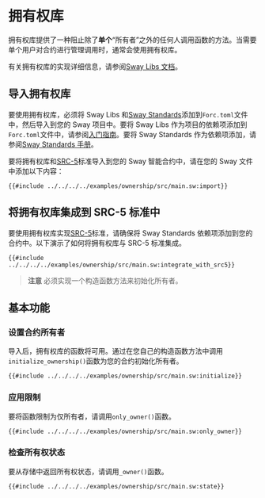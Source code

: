 # 拥有权库

拥有权库提供了一种阻止除了**单个**“所有者”之外的任何人调用函数的方法。当需要单个用户对合约进行管理调用时，通常会使用拥有权库。

有关拥有权库的实现详细信息，请参阅[Sway Libs 文档](https://fuellabs.github.io/sway-libs/master/sway_libs/ownership/index.html)。

## 导入拥有权库

要使用拥有权库，必须将 Sway Libs 和[Sway Standards](https://github.com/FuelLabs/sway-standards)添加到`Forc.toml`文件中，然后导入到您的 Sway 项目中。要将 Sway Libs 作为项目的依赖项添加到`Forc.toml`文件中，请参阅[入门指南](../getting_started/index.md)。要将 Sway Standards 作为依赖项添加，请参阅[Sway Standards 手册](https://github.com/FuelLabs/sway-standards)。

要将拥有权库和[SRC-5](https://github.com/FuelLabs/sway-standards/blob/master/SRCs/src-5.md)标准导入到您的 Sway 智能合约中，请在您的 Sway 文件中添加以下内容：

```sway
{{#include ../../../../examples/ownership/src/main.sw:import}}
```

## 将拥有权库集成到 SRC-5 标准中

要使用拥有权库实现[SRC-5](https://github.com/FuelLabs/sway-standards/blob/master/SRCs/src-5.md)标准，请确保将 Sway Standards 依赖项添加到您的合约中。以下演示了如何将拥有权库与 SRC-5 标准集成。

```sway
{{#include ../../../../examples/ownership/src/main.sw:integrate_with_src5}}
```

> **注意** 必须实现一个构造函数方法来初始化所有者。

## 基本功能

### 设置合约所有者

导入后，拥有权库的函数将可用。通过在您自己的构造函数方法中调用`initialize_ownership()`函数为您的合约初始化所有者。

```sway
{{#include ../../../../examples/ownership/src/main.sw:initialize}}
```

### 应用限制

要将函数限制为仅所有者，请调用`only_owner()`函数。

```sway
{{#include ../../../../examples/ownership/src/main.sw:only_owner}}
```

### 检查所有权状态

要从存储中返回所有权状态，请调用`_owner()`函数。

```sway
{{#include ../../../../examples/ownership/src/main.sw:state}}
```
